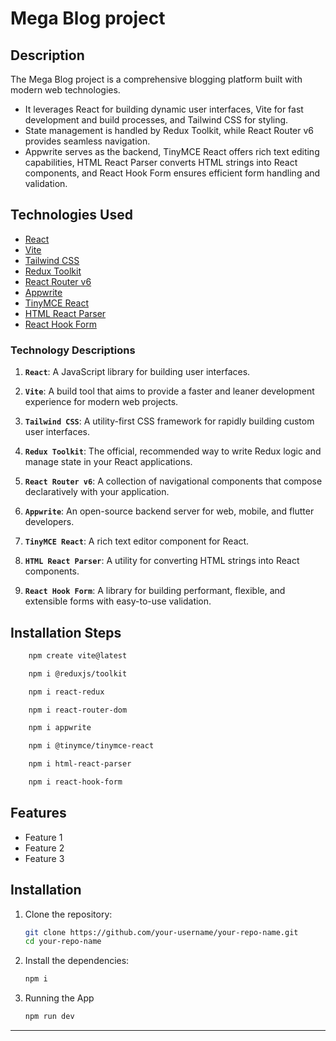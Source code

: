 # Mega Blog project

## Description

The Mega Blog project is a comprehensive blogging platform built with modern web technologies. 
- It leverages React for building dynamic user interfaces, Vite for fast development and build processes, and Tailwind CSS for styling. 
- State management is handled by Redux Toolkit, while React Router v6 provides seamless navigation. 
- Appwrite serves as the backend, TinyMCE React offers rich text editing capabilities, HTML React Parser converts HTML strings into React components, and React Hook Form ensures efficient form handling and validation.

## Technologies Used

- [React](https://reactjs.org/docs/getting-started.html)
- [Vite](https://vitejs.dev/guide/)
- [Tailwind CSS](https://tailwindcss.com/docs)
- [Redux Toolkit](https://redux-toolkit.js.org/introduction/getting-started)
- [React Router v6](https://reactrouter.com/docs/en/v6/getting-started/overview)
- [Appwrite](https://appwrite.io/docs)
- [TinyMCE React](https://www.tiny.cloud/docs/integrations/react/)
- [HTML React Parser](https://www.npmjs.com/package/html-react-parser)
- [React Hook Form](https://react-hook-form.com/)

### Technology Descriptions

1. **`React`**: A JavaScript library for building user interfaces.

2. **`Vite`**: A build tool that aims to provide a faster and leaner development experience for modern web projects.

3. **`Tailwind CSS`**: A utility-first CSS framework for rapidly building custom user interfaces.

4. **`Redux Toolkit`**: The official, recommended way to write Redux logic and manage state in your React applications.

5. **`React Router v6`**: A collection of navigational components that compose declaratively with your application.

6. **`Appwrite`**: An open-source backend server for web, mobile, and flutter developers.

7. **`TinyMCE React`**: A rich text editor component for React.

8. **`HTML React Parser`**: A utility for converting HTML strings into React components.

9. **`React Hook Form`**: A library for building performant, flexible, and extensible forms with easy-to-use validation.


## Installation Steps

```bash
    npm create vite@latest

    npm i @reduxjs/toolkit

    npm i react-redux

    npm i react-router-dom

    npm i appwrite

    npm i @tinymce/tinymce-react

    npm i html-react-parser

    npm i react-hook-form
```

## Features

- Feature 1
- Feature 2
- Feature 3

## Installation

1. Clone the repository:

   ```bash
   git clone https://github.com/your-username/your-repo-name.git
   cd your-repo-name
   ```

2. Install the dependencies:

   ```bash
   npm i
   ```

3. Running the App
   ```bash
   npm run dev
   ```

---

